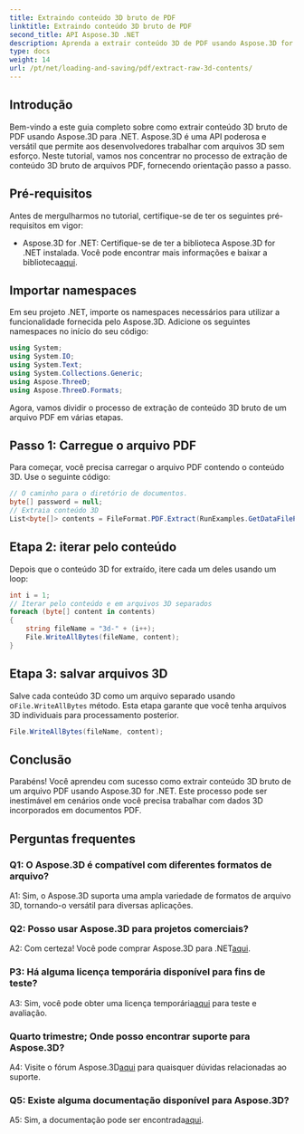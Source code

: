```yaml
---
title: Extraindo conteúdo 3D bruto de PDF
linktitle: Extraindo conteúdo 3D bruto de PDF
second_title: API Aspose.3D .NET
description: Aprenda a extrair conteúdo 3D de PDF usando Aspose.3D for .NET. Guia passo a passo com exemplos de código.
type: docs
weight: 14
url: /pt/net/loading-and-saving/pdf/extract-raw-3d-contents/
---
```

## Introdução

Bem-vindo a este guia completo sobre como extrair conteúdo 3D bruto de PDF usando Aspose.3D para .NET. Aspose.3D é uma API poderosa e versátil que permite aos desenvolvedores trabalhar com arquivos 3D sem esforço. Neste tutorial, vamos nos concentrar no processo de extração de conteúdo 3D bruto de arquivos PDF, fornecendo orientação passo a passo.

## Pré-requisitos

Antes de mergulharmos no tutorial, certifique-se de ter os seguintes pré-requisitos em vigor:

-  Aspose.3D for .NET: Certifique-se de ter a biblioteca Aspose.3D for .NET instalada. Você pode encontrar mais informações e baixar a biblioteca[aqui](https://releases.aspose.com/3d/net/).

## Importar namespaces

Em seu projeto .NET, importe os namespaces necessários para utilizar a funcionalidade fornecida pelo Aspose.3D. Adicione os seguintes namespaces no início do seu código:

```csharp
using System;
using System.IO;
using System.Text;
using System.Collections.Generic;
using Aspose.ThreeD;
using Aspose.ThreeD.Formats;
```

Agora, vamos dividir o processo de extração de conteúdo 3D bruto de um arquivo PDF em várias etapas.

## Passo 1: Carregue o arquivo PDF

Para começar, você precisa carregar o arquivo PDF contendo o conteúdo 3D. Use o seguinte código:

```csharp
// O caminho para o diretório de documentos.
byte[] password = null;
// Extraia conteúdo 3D
List<byte[]> contents = FileFormat.PDF.Extract(RunExamples.GetDataFilePath("House_Design.pdf"), password);
```

## Etapa 2: iterar pelo conteúdo

Depois que o conteúdo 3D for extraído, itere cada um deles usando um loop:

```csharp
int i = 1;
// Iterar pelo conteúdo e em arquivos 3D separados
foreach (byte[] content in contents)
{
    string fileName = "3d-" + (i++);
    File.WriteAllBytes(fileName, content);
}
```

## Etapa 3: salvar arquivos 3D

 Salve cada conteúdo 3D como um arquivo separado usando o`File.WriteAllBytes` método. Esta etapa garante que você tenha arquivos 3D individuais para processamento posterior.

```csharp
File.WriteAllBytes(fileName, content);
```

## Conclusão

Parabéns! Você aprendeu com sucesso como extrair conteúdo 3D bruto de um arquivo PDF usando Aspose.3D for .NET. Este processo pode ser inestimável em cenários onde você precisa trabalhar com dados 3D incorporados em documentos PDF.

## Perguntas frequentes

### Q1: O Aspose.3D é compatível com diferentes formatos de arquivo?

A1: Sim, o Aspose.3D suporta uma ampla variedade de formatos de arquivo 3D, tornando-o versátil para diversas aplicações.

### Q2: Posso usar Aspose.3D para projetos comerciais?

 A2: Com certeza! Você pode comprar Aspose.3D para .NET[aqui](https://purchase.aspose.com/buy).

### P3: Há alguma licença temporária disponível para fins de teste?

 A3: Sim, você pode obter uma licença temporária[aqui](https://purchase.aspose.com/temporary-license/) para teste e avaliação.

### Quarto trimestre; Onde posso encontrar suporte para Aspose.3D?

 A4: Visite o fórum Aspose.3D[aqui](https://forum.aspose.com/c/3d/18) para quaisquer dúvidas relacionadas ao suporte.

### Q5: Existe alguma documentação disponível para Aspose.3D?

 A5: Sim, a documentação pode ser encontrada[aqui](https://reference.aspose.com/3d/net/).